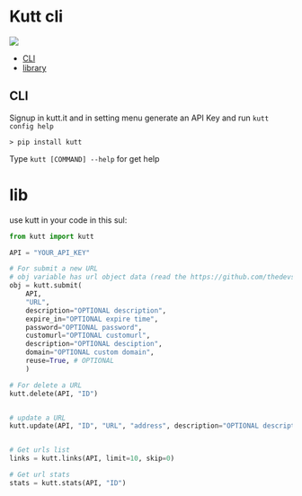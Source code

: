 # Kutt cli

![](https://img.shields.io/pypi/v/kutt)

- [CLI](https://github.com/realamirali/kutt-cli#cli)
- [library](https://github.com/realamirali/kutt-cli#lib)

## CLI

Signup in kutt.it and in setting menu generate an API Key and run `kutt config help`

```
> pip install kutt
```
Type `kutt [COMMAND] --help` for get help

# lib

use kutt in your code in this sul:  
```python
from kutt import kutt

API = "YOUR_API_KEY"

# For submit a new URL
# obj variable has url object data (read the https://github.com/thedevs-network/kutt#api document)
obj = kutt.submit(
    API,
    "URL",
    description="OPTIONAL description",
    expire_in="OPTIONAL expire time",
    password="OPTIONAL password",
    customurl="OPTIONAL customurl",
    description="OPTIONAL desciption",
    domain="OPTIONAL custom domain",
    reuse=True, # OPTIONAL
    )

# For delete a URL
kutt.delete(API, "ID")


# update a URL 
kutt.update(API, "ID", "URL", "address", description="OPTIONAL description", expire_in="OPTIONAL expire time")


# Get urls list
links = kutt.links(API, limit=10, skip=0)

# Get url stats
stats = kutt.stats(API, "ID")
```
